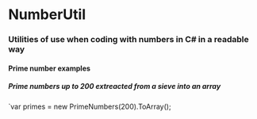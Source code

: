 # NumberUtil
### Utilities of use when coding with numbers in C# in a readable way
#### Prime number examples
##### Prime numbers up to 200 extreacted from a sieve into an array
`var primes = new PrimeNumbers(200).ToArray();
